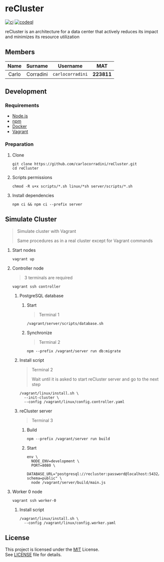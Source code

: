 # reCluster

[![ci](https://github.com/carlocorradini/reCluster/actions/workflows/ci.yml/badge.svg)](https://github.com/carlocorradini/reCluster/actions/workflows/ci.yml)
[![codeql](https://github.com/carlocorradini/reCluster/actions/workflows/codeql.yml/badge.svg)](https://github.com/carlocorradini/reCluster/actions/workflows/codeql.yml)

reCluster is an architecture for a data center that actively reduces its impact and minimizes its resource utilization

## Members

| Name  |  Surname  |     Username     |    MAT     |
| :---: | :-------: | :--------------: | :--------: |
| Carlo | Corradini | `carlocorradini` | **223811** |

## Development

### Requirements

- [Node.js](https://nodejs.org)
- [npm](https://www.npmjs.com)
- [Docker](https://www.docker.com)
- [Vagrant](https://www.vagrantup.com)

### Preparation

1. Clone

   ```console
   git clone https://github.com/carlocorradini/reCluster.git
   cd reCluster
   ```

1. Scripts permissions

   ```console
   chmod -R u+x scripts/*.sh linux/*sh server/scripts/*.sh
   ```

1. Install dependencies

   ```console
   npm ci && npm ci --prefix server
   ```

## Simulate Cluster

> Simulate cluster with Vagrant
>
> Same procedures as in a real cluster except for Vagrant commands

1. Start nodes

   ```console
   vagrant up
   ```

1. Controller node

   > 3 terminals are required

   ```console
   vagrant ssh controller
   ```

   1. PostgreSQL database

      1. Start

         > Terminal 1

         ```console
         /vagrant/server/scripts/database.sh
         ```

      1. Synchronize

         > Terminal 2

         ```console
         npm --prefix /vagrant/server run db:migrate
         ```

   1. Install script

      > Terminal 2
      >
      > Wait until it is asked to start reCluster server and go to the next step

      ```console
      /vagrant/linux/install.sh \
        --init-cluster \
        --config /vagrant/linux/config.controller.yaml
      ```

   1. reCluster server

      > Terminal 3

      1. Build

         ```console
         npm --prefix /vagrant/server run build
         ```

      1. Start

         ```console
         env \
           NODE_ENV=development \
           PORT=8080 \
           DATABASE_URL="postgresql://recluster:password@localhost:5432/recluster?schema=public" \
           node /vagrant/server/build/main.js
         ```

1. Worker 0 node

   ```console
   vagrant ssh worker-0
   ```

   1. Install script

      ```console
      /vagrant/linux/install.sh \
        --config /vagrant/linux/config.worker.yaml
      ```

## License

This project is licensed under the [MIT](https://opensource.org/licenses/MIT) License. \
See [LICENSE](LICENSE) file for details.
